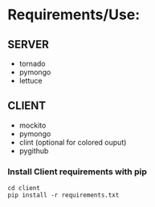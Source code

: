 # Requirements/Use:

## SERVER
 * tornado
 * pymongo
 * lettuce

## CLIENT
 * mockito
 * pymongo
 * clint (optional for colored ouput)
 * pygithub

### Install Client requirements with pip

    cd client
    pip install -r requirements.txt

